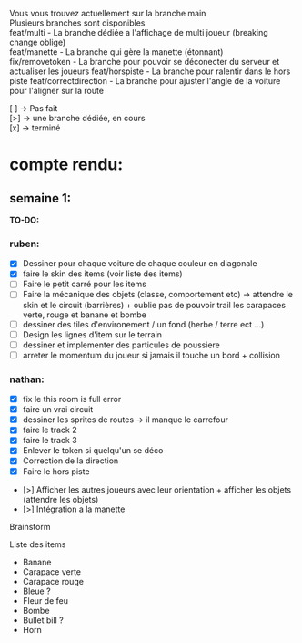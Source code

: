 
Vous vous trouvez actuellement sur la branche main  
Plusieurs branches sont disponibles  
feat/multi - La branche dédiée a l'affichage de multi joueur (breaking change oblige)  
feat/manette - La branche qui gère la manette (étonnant)  
fix/removetoken - La branche pour pouvoir se déconecter du serveur et actualiser les joueurs
feat/horspiste - La branche pour ralentir dans le hors piste
feat/correctdirection - La branche pour ajuster l'angle de la voiture pour l'aligner sur la route

[ ] -> Pas fait  
[>] -> une branche dédiée, en cours  
[x] -> terminé  

# compte rendu:
## semaine 1:
**TO-DO:**
### ruben:
- [X] Dessiner pour chaque voiture de chaque couleur en diagonale 
- [x] faire le skin des items (voir liste des items)
- [ ] Faire le petit carré pour les items
- [ ] Faire la mécanique des objets (classe, comportement etc) -> attendre le skin et le circuit (barrières) + oublie pas de pouvoir trail les carapaces verte, rouge et banane et bombe
- [ ] dessiner des tiles d'environement / un fond (herbe / terre ect ...)
- [ ] Design les lignes d'item sur le terrain
- [ ] dessiner et implementer des particules de poussiere
- [ ] arreter le momentum du joueur si jamais il touche un bord + collision

### nathan:
- [x] fix le this room is full error
- [x] faire un vrai circuit
- [x] dessiner les sprites de routes -> il manque le carrefour
- [x] faire le track 2
- [x] faire le track 3
- [x] Enlever le token si quelqu'un se déco
- [x] Correction de la direction
- [x] Faire le hors piste
- [>] Afficher les autres joueurs avec leur orientation + afficher les objets (attendre les objets)
- [>] Intégration a la manette

Brainstorm

Liste des items
- Banane
- Carapace verte
- Carapace rouge
- Bleue ?
- Fleur de feu
- Bombe
- Bullet bill ?
- Horn
